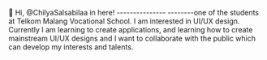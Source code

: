 👋 Hi, @ChilyaSalsabilaa in here! --------------- 
--------one of the students at Telkom Malang Vocational School. I am interested in UI/UX design. Currently I am learning to create applications, and learning how to create mainstream UI/UX designs and I want to collaborate with the public which can develop my interests and talents.
